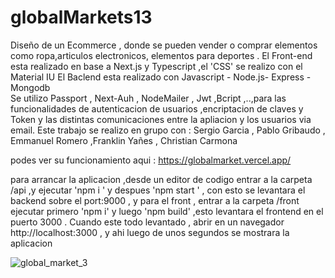 # globalMarkets13

Diseño de un Ecommerce  , donde se pueden vender  o comprar  elementos como ropa,articulos electronicos, elementos  para deportes .
El Front-end  esta realizado en base a Next.js y Typescript  ,el 'CSS' se realizo con el Material IU
El Baclend  esta  realizado con Javascript - Node.js- Express - Mongodb  
Se utilizo  Passport , Next-Auh , NodeMailer , Jwt ,Bcript  ,..,para  las funcionalidades  de autenticacion de usuarios ,encriptacion de claves y Token 
y las  distintas comunicaciones entre la apliacion y los usuarios via email.
Este trabajo  se realizo en grupo con : Sergio Garcia , Pablo Gribaudo , Emmanuel Romero ,Franklin Yañes , Christian Carmona

podes  ver su funcionamiento aqui :   https://globalmarket.vercel.app/ 

para  arrancar  la aplicacion ,desde un editor de codigo entrar a la carpeta /api ,y ejecutar 'npm i ' y despues 'npm start ' , con esto se levantara el 
backend  sobre el port:9000  , y  para el front  , entrar a la carpeta /front  ejecutar primero 'npm i' y luego 'npm build' ,esto levantara el frontend en el puerto 3000  .
Cuando  este todo levantado , abrir en un navegador  http://localhost:3000  , y ahi luego de unos segundos se mostrara la aplicacion 







![global_market_3](https://user-images.githubusercontent.com/87585987/177221405-856c3a8f-20c5-4e6f-992e-c25cafc8efe3.png)

